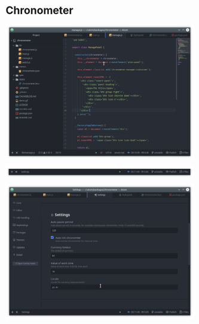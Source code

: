 # Chronometer

![Atom with chronometer working](https://github.com/rodrigopmatias/atom-chronometer/blob/b4de0f4c4c14caa1a366009faf3e1ce4f42c71f3/images/window-of-work.png?raw=true)

![Detail of chronometer working](https://github.com/rodrigopmatias/atom-chronometer/blob/0e9a3b9fdd4ee3581d9b84f16bc5bc23181de848/images/chronometer-working-with-value.png?raw=true)

![Settings](https://github.com/rodrigopmatias/atom-chronometer/blob/b4de0f4c4c14caa1a366009faf3e1ce4f42c71f3/images/chronometer-configuration.png?raw=true)
